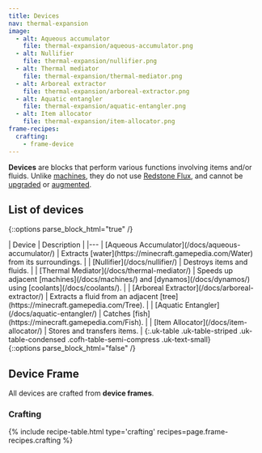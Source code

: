 ```yaml
---
title: Devices
nav: thermal-expansion
image:
  - alt: Aqueous accumulator
    file: thermal-expansion/aqueous-accumulator.png
  - alt: Nullifier
    file: thermal-expansion/nullifier.png
  - alt: Thermal mediator
    file: thermal-expansion/thermal-mediator.png
  - alt: Arboreal extractor
    file: thermal-expansion/arboreal-extractor.png
  - alt: Aquatic entangler
    file: thermal-expansion/aquatic-entangler.png
  - alt: Item allocator
    file: thermal-expansion/item-allocator.png
frame-recipes:
  crafting:
    - frame-device
---
```


**Devices** are blocks that perform various functions involving items and/or
fluids. Unlike [machines](/docs/machines/), they do not use [Redstone
Flux](/docs/redstone-flux/), and cannot be [upgraded](/docs/tiers/) or
[augmented](/docs/augments/).


List of devices
---------------

{::options parse_block_html="true" /}
<div class="uk-overflow-container">
| Device | Description |
|---
| [Aqueous Accumulator](/docs/aqueous-accumulator/) | Extracts [water](https://minecraft.gamepedia.com/Water) from its surroundings. |
| [Nullifier](/docs/nullifier/) | Destroys items and fluids. |
| [Thermal Mediator](/docs/thermal-mediator/) | Speeds up adjacent [machines](/docs/machines/) and [dynamos](/docs/dynamos/) using [coolants](/docs/coolants/). |
| [Arboreal Extractor](/docs/arboreal-extractor/) | Extracts a fluid from an adjacent [tree](https://minecraft.gamepedia.com/Tree). |
| [Aquatic Entangler](/docs/aquatic-entangler/) | Catches [fish](https://minecraft.gamepedia.com/Fish). |
| [Item Allocator](/docs/item-allocator/) | Stores and transfers items. |
{:.uk-table .uk-table-striped .uk-table-condensed .cofh-table-semi-compress .uk-text-small}
</div>
{::options parse_block_html="false" /}


Device Frame
------------

All devices are crafted from **device frames**.

### Crafting
{% include recipe-table.html type='crafting' recipes=page.frame-recipes.crafting %}
